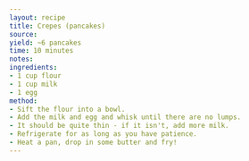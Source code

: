 ```yaml
---
layout: recipe
title: Crepes (pancakes)
source: 
yield: ~6 pancakes
time: 10 minutes
notes: 
ingredients:
- 1 cup flour
- 1 cup milk
- 1 egg
method:
- Sift the flour into a bowl.
- Add the milk and egg and whisk until there are no lumps.
- It should be quite thin - if it isn't, add more milk.
- Refrigerate for as long as you have patience.
- Heat a pan, drop in some butter and fry!
---
```


